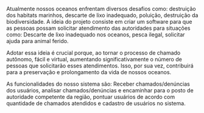   Atualmente nossos oceanos enfrentam diversos desafios como: destruição dos 
habitats marinhos, descarte de lixo inadequado, poluição, destruição da 
biodiversidade.  A ideia do projeto consiste em criar um software para que as pessoas 
possam solicitar atendimento das autoridades para situações como: Descarte de lixo 
inadequado nos oceanos, pesca ilegal, solicitar ajuda para animal ferido.  
  
  Adotar essa ideia é crucial porque, ao tornar o processo de chamado autônomo, fácil e 
virtual, aumentando significativamente o número de pessoas que solicitarão esses 
atendimentos. Isso, por sua vez, contribuirá para a preservação e prolongamento da 
vida de nossos oceanos. 
  
  As funcionalidades do nosso sistema são: Receber chamados/denúncias dos usuários, 
analisar chamados/denúncias e encaminhar para o posto de autoridade competente 
da região, pontuar usuários de acordo com quantidade de chamados atendidos e 
cadastro de usuários no sistema.
